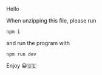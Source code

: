 Hello

When unzipping this file, please run

```shell
npm i
```

and run the program with

```shell
npm run dev
```

Enjoy 😀🇧🇪
